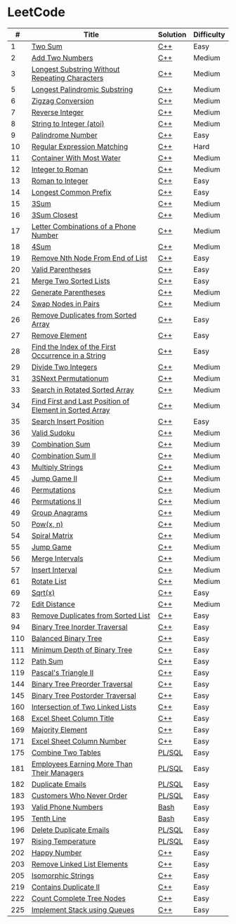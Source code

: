 # LeetCode


| # | Title | Solution | Difficulty |
|---| ----- | -------- | ---------- |
|1|[Two Sum](https://leetcode.com/problems/two-sum/)| [C++](./cpp/two-sum.cpp)|Easy|
|2|[Add Two Numbers](https://leetcode.com/problems/add-two-numbers/)| [C++](./cpp/add-two-numbers.cpp)|Medium|
|3|[Longest Substring Without Repeating Characters](https://leetcode.com/problems/longest-substring-without-repeating-characters/)| [C++](./cpp/longest-substring-without-repeating-characters.cpp)|Medium|
|5|[Longest Palindromic Substring](https://leetcode.com/problems/longest-palindromic-substring/)| [C++](./cpp/LongestPalindromicSubstring.cpp)|Medium|
|6|[Zigzag Conversion](https://leetcode.com/problems/zigzag-conversion/)| [C++](./cpp/zigzag-conversion.cpp)|Medium|
|7|[Reverse Integer](https://leetcode.com/problems/reverse-integer/)| [C++](./cpp/reverse-integer.cpp)|Medium|
|8|[String to Integer (atoi)](https://leetcode.com/problems/string-to-integer-atoi/)| [C++](./cpp/string-to-integer-atoi.cpp)|Medium|
|9|[Palindrome Number](https://leetcode.com/problems/palindrome-number/)| [C++](./cpp/palindrome-number.cpp)|Easy|
|10|[Regular Expression Matching](https://leetcode.com/problems/regular-expression-matching/)| [C++](./cpp/regular-expression-matching.cpp)|Hard|
|11|[Container With Most Water](https://leetcode.com/problems/container-with-most-water/)| [C++](./cpp/container-with-most-water.cpp)|Medium|
|12|[Integer to Roman](https://leetcode.com/problems/integer-to-roman/)| [C++](./cpp/integer-to-roman.cpp)|Medium|
|13|[Roman to Integer](https://leetcode.com/problems/roman-to-integer/)| [C++](./cpp/roman-to-integer.cpp)|Easy|
|14|[Longest Common Prefix](https://leetcode.com/problems/longest-common-prefix/)| [C++](./cpp/longest-common-prefix.cpp)|Easy|
|15|[3Sum](https://leetcode.com/problems/3sum/)| [C++](./cpp/3sum.cpp)|Medium|
|16|[3Sum Closest](https://leetcode.com/problems/3sum-closest/)| [C++](./cpp/3sum-closest.cpp)|Medium|
|17|[Letter Combinations of a Phone Number](https://leetcode.com/problems/letter-combinations-of-a-phone-number/)| [C++](./cpp/letter-combinations-of-a-phone-number.cpp)|Medium|
|18|[4Sum](https://leetcode.com/problems/4sum/)| [C++](./cpp/4sum.cpp)|Medium|
|19|[Remove Nth Node From End of List](https://leetcode.com/problems/remove-nth-node-from-end-of-list/)| [C++](./cpp/remove-nth-node-from-end-of-list.cpp)|Easy|
|20|[Valid Parentheses](https://leetcode.com/problems/valid-parentheses/)| [C++](./cpp/valid-parentheses.cpp)|Easy|
|21|[Merge Two Sorted Lists](https://leetcode.com/problems/merge-two-sorted-lists/)| [C++](./cpp/merge-two-sorted-lists.cpp)|Easy|
|22|[Generate Parentheses](https://leetcode.com/problems/generate-parentheses/)| [C++](./cpp/generate-parentheses.cpp)|Medium|
|24|[Swap Nodes in Pairs](https://leetcode.com/problems/swap-nodes-in-pairs/)| [C++](./cpp/swap-nodes-in-pairs.cpp)|Medium|
|26|[Remove Duplicates from Sorted Array](https://leetcode.com/problems/remove-duplicates-from-sorted-array/)| [C++](./cpp/remove-duplicates-from-sorted-array.cpp)|Easy|
|27|[Remove Element](https://leetcode.com/problems/remove-element/)| [C++](./cpp/remove-element.cpp)|Easy|
|28|[Find the Index of the First Occurrence in a String](https://leetcode.com/problems/find-the-index-of-the-first-occurrence-in-a-string/)| [C++](./cpp/find-the-index-of-the-first-occurrence-in-a-string.cpp)|Easy|
|29|[Divide Two Integers](https://leetcode.com/problems/divide-two-integers/)| [C++](./cpp/divide-two-integers.cpp)|Medium|
|31|[3SNext Permutationum](https://leetcode.com/problems/next-permutation/)| [C++](./cpp/next-permutation.cpp)|Medium|
|33|[Search in Rotated Sorted Array](https://leetcode.com/problems/search-in-rotated-sorted-array/)| [C++](./cpp/search-in-rotated-sorted-array.cpp)|Medium|
|34|[Find First and Last Position of Element in Sorted Array](https://leetcode.com/problems/find-first-and-last-position-of-element-in-sorted-array/)| [C++](./cpp/find-first-and-last-position-of-element-in-sorted-array.cpp)|Medium|
|35|[Search Insert Position](https://leetcode.com/problems/search-insert-position/)| [C++](./cpp/search-insert-position.cpp)|Easy|
|36|[Valid Sudoku](https://leetcode.com/problems/valid-sudoku/)| [C++](./cpp/valid-sudoku.cpp)|Medium|
|39|[Combination Sum](https://leetcode.com/problems/combination-sum/)| [C++](./cpp/combination-sum.cpp)|Medium|
|40|[Combination Sum II](https://leetcode.com/problems/combination-sum-ii/)| [C++](./cpp/combination-sum-ii.cpp)|Medium|
|43|[Multiply Strings](https://leetcode.com/problems/multiply-strings/)| [C++](./cpp/multiply-strings.cpp)|Medium|
|45|[Jump Game II](https://leetcode.com/problems/jump-game-ii/)| [C++](./cpp/jump-game-ii.cpp)|Medium|
|46|[Permutations](https://leetcode.com/problems/permutations/)| [C++](./cpp/permutations.cpp)|Medium|
|46|[Permutations II](https://leetcode.com/problems/permutations-ii/)| [C++](./cpp/permutations-ii.cpp)|Medium|
|49|[Group Anagrams](https://leetcode.com/problems/group-anagrams/)| [C++](./cpp/group-anagrams.cpp)|Medium|
|50|[Pow(x, n)](https://leetcode.com/problems/powx-n/)| [C++](./cpp/powx-n.cpp)|Medium|
|54|[Spiral Matrix](https://leetcode.com/problems/spiral-matrix/)| [C++](./cpp/spiral-matrix.cpp)|Medium|
|55|[Jump Game](https://leetcode.com/problems/jump-game/)| [C++](./cpp/jump-game.cpp)|Medium|
|56|[Merge Intervals](https://leetcode.com/problems/merge-intervals/)| [C++](./cpp/merge-intervals.cpp)|Medium|
|57|[Insert Interval](https://leetcode.com/problems/insert-interval/)| [C++](./cpp/insert-interval.cpp)|Medium|
|61|[Rotate List](https://leetcode.com/problems/rotate-list/)| [C++](./cpp/rotate-list.cpp)|Medium|
|69|[Sqrt(x)](https://leetcode.com/problems/sqrtx/)| [C++](./cpp/sqrtx.cpp)|Easy|
|72|[Edit Distance](https://leetcode.com/problems/edit-distance/)| [C++](./cpp/edit-distance.cpp)|Medium|
|83|[Remove Duplicates from Sorted List](https://leetcode.com/problems/remove-duplicates-from-sorted-list/)| [C++](./cpp/remove-duplicates-from-sorted-list.cpp)|Easy|
|94|[Binary Tree Inorder Traversal](https://leetcode.com/problems/binary-tree-inorder-traversal/)| [C++](./cpp/binary-tree-inorder-traversal.cpp)|Easy|
|110|[Balanced Binary Tree](https://leetcode.com/problems/balanced-binary-tree/)| [C++](./cpp/balanced-binary-tree.cpp)|Easy|
|111|[Minimum Depth of Binary Tree](https://leetcode.com/problems/minimum-depth-of-binary-tree/)| [C++](./cpp/minimum-depth-of-binary-tree.cpp)|Easy|
|112|[Path Sum](https://leetcode.com/problems/path-sum/)| [C++](./cpp/path-sum.cpp)|Easy|
|119|[Pascal's Triangle II](https://leetcode.com/problems/pascals-triangle-ii/)| [C++](./cpp/pascals-triangle-ii.cpp)|Easy|
|144|[Binary Tree Preorder Traversal](https://leetcode.com/problems/binary-tree-preorder-traversal/)| [C++](./cpp/binary-tree-preorder-traversal.cpp)|Easy|
|145|[Binary Tree Postorder Traversal](https://leetcode.com/problems/binary-tree-postorder-traversal/)| [C++](./cpp/binary-tree-postorder-traversal.cpp)|Easy|
|160|[Intersection of Two Linked Lists](https://leetcode.com/problems/intersection-of-two-linked-lists/)| [C++](./cpp/intersection-of-two-linked-lists.cpp)|Easy|
|168|[Excel Sheet Column Title](https://leetcode.com/problems/excel-sheet-column-title/)| [C++](./cpp/excel-sheet-column-title.cpp)|Easy|
|169|[Majority Element](https://leetcode.com/problems/majority-element/)| [C++](./cpp/majority-element.cpp)|Easy|
|171|[Excel Sheet Column Number](https://leetcode.com/problems/excel-sheet-column-number/)| [C++](./cpp/excel-sheet-column-number.cpp)|Easy|
|175|[Combine Two Tables](https://leetcode.com/problems/combine-two-tables/)| [PL/SQL](./sql/combine-two-tables.sql)|Easy|
|181|[Employees Earning More Than Their Managers](https://leetcode.com/problems/employees-earning-more-than-their-managers/)| [PL/SQL](./sql/employees-earning-more-than-their-managers.sql)|Easy|
|182|[Duplicate Emails](https://leetcode.com/problems/duplicate-emails/)| [PL/SQL](./sql/duplicate-emails.sql)|Easy|
|183|[Customers Who Never Order](https://leetcode.com/problems/customers-who-never-order/)| [PL/SQL](./sql/customers-who-never-order.sql)|Easy|
|193|[Valid Phone Numbers](https://leetcode.com/problems/valid-phone-numbers/)| [Bash](./sql/valid-phone-numbers.sh)|Easy|
|195|[Tenth Line](https://leetcode.com/problems/tenth-line/)| [Bash](./sql/tenth-line.sh)|Easy|
|196|[Delete Duplicate Emails](https://leetcode.com/problems/delete-duplicate-emails/)| [PL/SQL](./sql/delete-duplicate-emails.sql)|Easy|
|197|[Rising Temperature](https://leetcode.com/problems/rising-temperature/)| [PL/SQL](./sql/rising-temperature.sql)|Easy|
|202|[Happy Number](https://leetcode.com/problems/happy-number/)| [C++](./cpp/happy-number.cpp)|Easy|
|203|[Remove Linked List Elements](https://leetcode.com/problems/remove-linked-list-elements/)| [C++](./cpp/remove-linked-list-elements.cpp)|Easy|
|205|[Isomorphic Strings](https://leetcode.com/problems/isomorphic-strings/)| [C++](./cpp/isomorphic-strings.cpp)|Easy|
|219|[Contains Duplicate II](https://leetcode.com/problems/contains-duplicate-ii/)| [C++](./cpp/contains-duplicate-ii.cpp)|Easy|
|222|[Count Complete Tree Nodes](https://leetcode.com/problems/count-complete-tree-nodes/)| [C++](./cpp/count-complete-tree-nodes.cpp)|Easy|
|225|[Implement Stack using Queues](https://leetcode.com/problems/implement-stack-using-queues/)| [C++](./cpp/implement-stack-using-queues.cpp)|Easy|